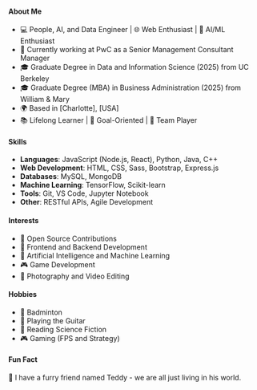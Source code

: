 #### About Me

- 💻 People, AI, and Data Engineer | 🌐 Web Enthusiast | 🤖 AI/ML Enthusiast
- 🏢 Currently working at PwC as a Senior Management Consultant Manager 
- 🎓 Graduate Degree in Data and Information Science (2025) from UC Berkeley
- 🎓 Graduate Degree (MBA) in Business Administration (2025) from William & Mary
- 🌍 Based in [Charlotte], [USA]
- 📚 Lifelong Learner | 🎯 Goal-Oriented | 🤝 Team Player

#### Skills

- **Languages**: JavaScript (Node.js, React), Python, Java, C++
- **Web Development**: HTML, CSS, Sass, Bootstrap, Express.js
- **Databases**: MySQL, MongoDB
- **Machine Learning**: TensorFlow, Scikit-learn
- **Tools**: Git, VS Code, Jupyter Notebook
- **Other**: RESTful APIs, Agile Development

#### Interests

- 🌱 Open Source Contributions
- 🚀 Frontend and Backend Development
- 🤖 Artificial Intelligence and Machine Learning
- 🎮 Game Development
- 📸 Photography and Video Editing

#### Hobbies

- 🏸 Badminton
- 🎵 Playing the Guitar
- 📖 Reading Science Fiction
- 🎮 Gaming (FPS and Strategy)

#### Fun Fact

🐶 I have a furry friend named Teddy - we are all just living in his world.
